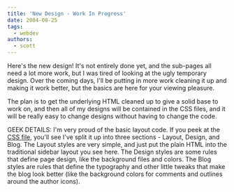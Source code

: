 ```yaml
---
title: 'New Design - Work In Progress'
date: 2004-08-25
tags:
  - webdev
authors:
  - scott
---
```


Here's the new design! It's not entirely done yet, and the sub-pages all need a lot more work, but I was tired of looking at the ugly temporary design. Over the coming days, I'll be putting in more work cleaning it up and making it work better, but the basics are here for your viewing pleasure.

The plan is to get the underlying HTML cleaned up to give a solid base to work on, and then all of my designs will be contained in the CSS files, and it will be really easy to change designs without having to change the code.

GEEK DETAILS: I'm very proud of the basic layout code. If you peek at the [CSS file](http://spaceninja.com/site-archives/blog/v4/style.css), you'll see I've split it up into three sections - Layout, Design, and Blog. The Layout styles are very simple, and just put the plain HTML into the traditional sidebar layout you see here. The Design styles are some rules that define page design, like the background files and colors. The Blog styles are rules that define the typography and other little tweaks that make the blog look better (like the background colors for comments and outlines around the author icons).
